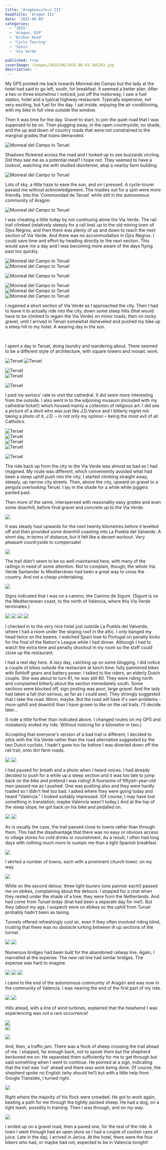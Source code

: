 ```yaml
---
title: 'Arag&oacute;n III'
headTitle: 'Aragon III'
date: '2025-06-09'
categories:
  - '2025'
  - 'Aragon, ESP'
  - 'Broken Road'
  - 'Cycle Touring'
  - 'Spain'
  - 'Via Verde'

published: true
coverImage: /images/2025/06/2025-06-03-165203.jpg
description: ''
---
```


<script>
  import Img from '$lib/components/Img.svelte'
  import DayCardHGroup from '$lib/components/DayCardHGroup.svelte'
</script>

<section class="card">

<DayCardHGroup
  where="Monreal del Campo &ndash; Teruel"
  when="2025-06-06"
  distance="62.6 km, 316 m, 637.4 km to date"
/>

<p>My GPS pointed me back towards Monreal del Campo but the lady at the hotel had said to go left, south, for breakfast. It seemed a better plan. After a two or three kilometres I noticed, just off the motorway, I saw a fuel station, hotel and a typical highway restaurant. Typically expensive, not very exciting, but fuel for the day. I sat inside, enjoying the air conditioning, with my bike in full view outside the window. </p>

<p>Then it was time for the day. Gravel to start, to join the quiet road that I was supposed to be on. Then plugging away, in the open countryside, no shade, and the up and down of country roads that were not constrained to the marginal grades that trains demanded.</p>

<Img
  src="/images/2025/06/2025-06-06-110945.jpg"
  alt="Monreal del Campo to Teruel"
/>

<p>Shadows flickered across the road and I looked up to see buzzards circling. Did they see me as a potential meal? I hope not. They seemed to have a lookout, watching me with studied disinterest, atop a nearby farm building. </p>

<div class="w-80">
  <Img
    src="/images/2025/06/2025-06-06-120703.jpg"
    alt="Monreal del Campo to Teruel"
  />
</div>

<p>Lots of sky, a little haze to ease the sun, and on I pressed. A cycle-tourer passed me without acknowledgement. The roadies out for a spin were more friendly. Into the 'Communidad de Teruel' while still in the autonomous community of Arag&oacute;n. </p>

<Img
  src="/images/2025/06/2025-06-06-123047.jpg"
  alt="Monreal del Campo to Teruel"
/>

<p>I was cheating a little today by not continuing alone the Via Verde. The rail trail climbed (relatively steeply for a rail line) up to the old mining town of Ojos Negros, and then there was plenty of up and down to reach the next section of Via Verde. And there was no accommodation in Ojos Negros. I could save time and effort by heading directly to the next section. This would save me a day and I was becoming more aware of the days flying past too quickly.</p>

<div class="w-60">
  <Img
    src="/images/2025/06/2025-06-06-130439.jpg"
    alt="Monreal del Campo to Teruel"
  />
</div>

<div class="w-80">
  <Img
    src="/images/2025/06/2025-06-06-130613.jpg"
    alt="Monreal del Campo to Teruel"
  />
</div>

<Img
  src="/images/2025/06/2025-06-06-153040.jpg"
  alt="Monreal del Campo to Teruel"
/>

<div class="w-90">
  <Img
    src="/images/2025/06/2025-06-06-154924.jpg"
    alt="Monreal del Campo to Teruel"
  />
</div>
<Img
  src="/images/2025/06/2025-06-06-163019.jpg"
  alt="Monreal del Campo to Teruel"
/>

<div class="w-80">
  <Img
    src="/images/2025/06/2025-06-06-171442.jpg"
    alt="Monreal del Campo to Teruel"
    caption="Over a major road...made me grunt a little!"
  />
</div>

<p>I regained a short section of Via Verde as I approached the city. Then I had to leave it to actually ride into the city, down some steep hills (that would have to be climbed to regain the Via Verde) on minor roads, then on rocky gravel, until I arrived in Teruel somewhat disheveled and pushed my bike up a steep hill to my hotel. A wearing day in the sun.</p><br/>

<DayCardHGroup
  where="Teruel"
  when="2025-06-07"
/>

<p>I spent a day in Teruel, doing laundry and wandering about. There seemed to be a different style of architecture, with square towers and mosaic work.</p>

<Img
  src="/images/2025/06/2025-06-07-180117.jpg"
  alt="Teruel"
/>
<Img
  src="/images/2025/06/2025-06-07-180130.jpg"
  alt="Teruel"
/>

<div class="w-70">
  <Img
    src="/images/2025/06/2025-06-07-180323.jpg"
    alt="Teruel"
  />
</div>
<Img
  src="/images/2025/06/2025-06-07-180353.jpg"
  alt="Teruel"
/>

<Img
  src="/images/2025/06/2025-06-07-180756-1.jpg"
  alt="Teruel"
/>

<p>I paid my seniors' rate to visit the cathedral. It did seem more interesting from the outside. I also went in to the adjoining museum (included with my cathedral ticket!) which housed mainly a collection of religious art. I did see a picture of a devil who was just like J.D.Vance and I bitterly regret not taking a photo of it, J.D. &ndash; in not only my opinion &ndash; being the most evil of all Catholics.</p>

<div class="w-70">
  <Img
    src="/images/2025/06/2025-06-07-185040.jpg"
    alt="Teruel"
  />
</div>
<Img
  src="/images/2025/06/2025-06-07-185156.jpg"
  alt="Teruel"
/>
<div class="w-70">
  <Img
    src="/images/2025/06/2025-06-07-185329.jpg"
    alt="Teruel"
  />
</div>

<div class="w-80">
  <Img
    src="/images/2025/06/2025-06-07-185612.jpg"
    alt="Teruel"
  />
</div>

<Img
  src="/images/2025/06/2025-06-07-195357.jpg"
  alt="Teruel"
/>

</section>

<section class="card">

<DayCardHGroup
  where="Teruel &ndash; La Puebla de Valverde" 
  when="2025-06-08"
  distance="27.3 km, 392 m, 664.6 km to date"
/>

<p>The ride back up from the city to the Via Verde was almost as bad as I had imagined. My route was different, which conveniently avoided what had been a steep uphill push into the city; I started climbing straight away, steeply, up narrow city streets. Then, above the city, upward on gravel to a pergola overlooking Teruel. I lay in the shade for a while while joggers panted past.</p>

<p>Then more of the same, interspersed with reasonably easy grades and even some downhill, before  final gravel and concrete up to the Via Verde.</p>

<div class="w-80">
  <Img
    src="/images/2025/06/2025-06-08-125721.jpg"
    caption="Steep gravel, steeper concrete, up to the Via Verde."
  />
</div>

<p>It was steady haul upwards for the next twenty kilometres before it levelled off and then provided some downhill coasting into La Puebla del Valverde. A short day, in terms of distance, but it felt like a decent workout. Very pleasant countryside to compensate!</p>

<Img
  src="/images/2025/06/2025-06-08-131619.jpg"
/>

<p>The trail didn't seem to be so well-maintained here, with many of the railings in need of some attention. Not to complain, though; the whole Via Verde Santander to Mediterr&aacute;neo had been a great way to cross the country. And not a cheap undertaking.</p>

<Img
  src="/images/2025/06/2025-06-08-141724.jpg"
/>

<p>Signs indicated that I was on a camino, the Camino de Sigunt. (Sigunt is on the Mediterranean coast, to the north of Valencia, where this Via Verde terminates.)</p>
<Img
  src="/images/2025/06/2025-06-08-150156.jpg"
/>
<Img
  src="/images/2025/06/2025-06-08-150337.jpg"
/>
<Img
  src="/images/2025/06/2025-06-08-162753.jpg"
  caption="I had a free loader for a while, catching a ride."
/>
<Img
  src="/images/2025/06/2025-06-08-174710.jpg"
/>

<p>I checked in to the very nice hotel just outside La Puebla del Valverde, where I had a room under the sloping roof in the attic. I only banged my head twice on the beams. I watched Spain lose to Portugal on penalty kicks for the final of the Nation's League while I had dinner. Although I had to watch the extra time and penalty shootout in my room so the staff could close up the restaurant. </p>

<p>I had a rest day here. A lazy day, catching up on some blogging. I did notice a couple of bikes outside the restaurant at lunch time: fully panniered bikes with Rohloff gears and battery power. I talked to the riders, an elderly Dutch couple. She was about to turn 81, he was still 80. They were riding north and complained bitterly about the section immediately south. Some sections were blocked off, sign posting was poor, large gravel. And the lady had taken a fall (not serious, as far as I could see). They strongly suggested that I take the road. Mmm, maybe. But the road will have it's own problems - more uphill and downhill than I have grown to like on the rail trails. I'll decide later...</p>

</section>

<section class="card">

<DayCardHGroup
  where="La Puebla de Valverde &ndash; Jerica" 
  when="2025-06-08"
  distance="68.5 km, 276 m, 733.1 km to date"
/>

<p>(I rode a little further than indicated above. I changed routes on my GPS and mistakenly ended my ride. Without noticing for a kilometre or two.) </p>

<p>Accepting that everyone's version of a bad trail is different, I decided to stick with the Via Verde rather than the road alternative suggested by the two Dutch cyclists. I hadn't gone too far before I was diverted down off the rail trail, onto dirt farm roads.</p>

<Img
  src="/images/2025/06/2025-06-10-105157.jpg"
  caption="Below the rail trail, the new rail line and the highway"
/>
<Img
  src="/images/2025/06/2025-06-10-114931.jpg"
/>

<p>I had paused for breath and a photo when I heard voices. I had already decided to push for a while up a steep section and it was too late to jump back on the bike and pretend I was riding! A foursome of fiftyish-year-old men passed me as I pushed. One was pushing also and they were hardly loaded so I didn't feel too bad. I asked where they were going today and heard "Valencia." I looked suitably impressed. (Of course, I may have lost something in translation; maybe Valencia wasn't today.) And at the top of the steep slope, he got back on his bike and pedalled on. </p>
<Img
  src="/images/2025/06/2025-06-10-125118.jpg"
/>
<Img
  src="/images/2025/06/2025-06-10-125540.jpg"
/>

<p>As is usually the case, the trail passed close to towns rather than through them. This had the disadvantage that there was no easy or obvious access to village stores for cold drinks or nourishment. As a result, I often had long days with nothing much more to sustain me than a light Spanish breakfast. </p>
<Img
  src="/images/2025/06/2025-06-10-125607.jpg"
/>

<p>I skirted a number of towns, each with a prominent church tower, on my way.</p>
<Img
  src="/images/2025/06/2025-06-10-131257.jpg"
/>

<p>While on the second detour, three light tourers (one pannier each!) passed me on ebikes, complaining about the detours. I stopped for a chat when they rested under the shade of a tree; they were from the Netherlands. And had come from Turuel today (that had been a separate day for me!). But they (about my age, I suspect) were on ebikes so the uphill from Turuel probably hadn't been as taxing. </p>

<p>Tunnels offered refreshingly cool air, even if they often involved riding blind, trusting that there was no obstacle lurking between lit up sections of the tunnel.</p>
<Img
  src="/images/2025/06/2025-06-10-131434.jpg"
/>
<Img
  src="/images/2025/06/2025-06-10-131750.jpg"
/>

<p>Numerous bridges had been built for the abandoned railway line. Again, I marvelled at the expense. The new rail line had similar bridges. The expense was hard to imagine.</p>
<Img
  src="/images/2025/06/2025-06-10-134903.jpg"
/>
<Img
  src="/images/2025/06/2025-06-10-135111.jpg"
/>
<Img
  src="/images/2025/06/2025-06-10-143114.jpg"
/>

<p>I came to the end of the autonomous community of Arag&oacute;n and was now in the community of Valencia. I was nearing the end of the first part of my ride.</p>

<Img
  src="/images/2025/06/2025-06-10-153112.jpg"
/>
<Img
  src="/images/2025/06/2025-06-10-162036.jpg"
/>

<p>Hills ahead, with a line of wind turbines, explained that the headwind I was experiencing was not a rare occurrence!</p>
<Img
  src="/images/2025/06/2025-06-10-170652.jpg"
/>

<div class="w-70">
  <Img
    src="/images/2025/06/2025-06-10-171027.jpg"
  />
</div>

<Img
  src="/images/2025/06/2025-06-10-173918.jpg"
/>

<p>And, then, a traffic jam. There was a flock of sheep crossing the trail ahead of me. I stopped, far enough back, not to spook them but the shepherd beckoned me on. He separated them sufficiently for me to get through but said something when I went to continue. He pointed at a sign, indicating that the trail was 'cut' ahead and there was work being done. Of course, the shepherd spoke no English (why should he?) but with a little help from Google Translate, I turned right. </p>

<div class="w-70">
  <Img
    src="/images/2025/06/sheep.jpg"
  />
</div>

<p>Right where the majority of his flock were crowded. He got to work again, beating a path for me through the tightly packed sheep. He had a dog, on a tight leash, possibly in training. Then I was through, and on my way.</p>

<div class="w-80">
  <Img
    src="/images/2025/06/shepherd.jpg"
  />
</div>

<p>I ended up on a gravel road, then a paved one, for the rest of the ride. A town I went through had an open store so I had a couple of coolish cans of juice. Late in the day, I arrived in Jerica. At the hotel, there were the four bikers who had, or maybe had not, expected to be in Valencia tonight!</p>

</section>
